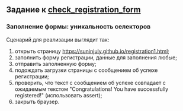 ## Задание к [check_registration_form](../solutions/check_registration_form.py)

### Заполнение формы: уникальность селекторов

Сценарий для реализации выглядит так:

1) открыть страницу https://suninjuly.github.io/registration1.html;
2) заполнить форму регистрации, данные для заполнения любые;
3) отправить заполненную форму;
4) подождать загрузки страницы с сообщением об успехе регистрации;
5) проверить, что текст с сообщением об успехе совпадает с ожидаемым текстом
   "Congratulations! You have successfully registered!" (использовать assert);
6) закрыть браузер.

